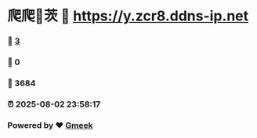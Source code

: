 # 爬爬🔭茨 :link: https://y.zcr8.ddns-ip.net 
### :page_facing_up: [3](https://y.zcr8.ddns-ip.net/tag.html) 
### :speech_balloon: 0 
### :hibiscus: 3684 
### :alarm_clock: 2025-08-02 23:58:17 
### Powered by :heart: [Gmeek](https://github.com/Meekdai/Gmeek)
